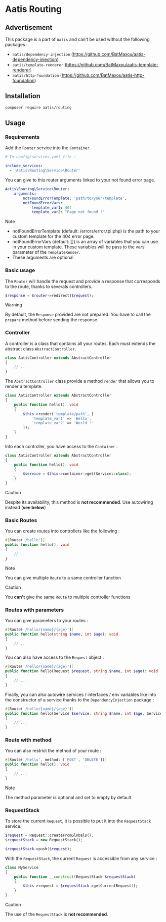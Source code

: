 # Aatis Routing

## Advertisement

This package is a part of `Aatis` and can't be used without the following packages :

- `aatis/dependency-injection` (https://github.com/BatMaxou/aatis-dependency-injection)
- `aatis/template-renderer` (https://github.com/BatMaxou/aatis-template-renderer)
- `aatis/http-foundation` (https://github.com/BatMaxou/aatis-http-foundation)

## Installation

```bash
composer require aatis/routing
```

## Usage

### Requirements

Add the `Router` service into the `Container`.

```yaml
# In config/services.yaml file :

include_services:
  - 'Aatis\Routing\Service\Router'
```

You can give to this router arguments linked to your not found error page.

```yaml
Aatis\Routing\Service\Router:
    arguments:
        notFoundErrorTemplate: 'path/to/your/template',
        notFoundErrorVars:
            template_var1: 404
            template_var2: "Page not found !"
```

> [!NOTE]
>
> - notFoundErrorTemplate (default: /errors/error.tpl.php) is the path to your custom template for the 404 error page.
> - notFoundErrorVars (default: []) is an array of variables that you can use in your custom template. These variables will be pass to the vars parameter of the `TemplateRender`.
> - These arguments are optional

### Basic usage

The `Router` will handle the request and provide a response that corresponds to the route, thanks to severals controllers.

```php
$response = $router->redirect($request);
```

> [!WARNING]
> By default, the `Response` provided are not prepared. You have to call the `prepare` method before sending the response.

### Controller

A controller is a class that contains all your routes. Each must extends the abstract class `AbstractController`.

```php
class AatisController extends AbstractController
{
    // ...
}
```

The `AbstractController` class provide a method `render` that allows you to render a template.

```php
class AatisController extends AbstractController
{
    public function hello(): void
    {
        $this->render('template/path', [
            'template_var1' => 'Hello',
            'template_var2' => 'World !'
        ]);
    }
}
```

Into each controller, you have access to the `Container` :

```php
class AatisController extends AbstractController
{
    public function hello(): void
    {
        $service = $this->container->get(Service::class);
    }
}
```

> [!CAUTION]
> Despite its availability, this method is **not recommended**. Use autowiring instead (**see below**)

### Basic Routes

You can create routes into controllers like the following :

```php
#[Route('/hello')]
public function hello(): void
{
    // ...
}
```

> [!NOTE]
> You can give multiple `Route` to a same controller function

> [!CAUTION]
> You **can't** give the same `Route` to multiple controller functions

### Routes with parameters

You can give parameters to your routes :

```php
#[Route('/hello/{name}/{age}')]
public function hello(string $name, int $age): void
{
    // ...
}
```

You can also have access to the `Request` object :

```php
#[Route('/hello/{name}/{age}')]
public function hello(Request $request, string $name, int $age): void
{
    // ...
}
```

Finally, you can also autowire services / interfaces / env variables like into the constructor of a service thanks to the `DependencyInjection` package :

```php
#[Route('/hello/{name}/{age}')]
public function hello(Service $service, string $name, int $age, ServiceInterface $serviceImplementingInterface): void
{
    // ...
}
```

### Route with method

You can also restrict the method of your route :

```php
#[Route('/hello', method: ['POST', 'DELETE'])]
public function hello(): void
{
    // ...
}
```

> [!NOTE]
> The method parameter is optional and set to empty by default

### RequestStack

To store the current `Request`, it is possible to put it into the `RequestStack` service.

```php
$request = Request::createFromGlobals();
$requestStack = new RequestStack();

$requestStack->push($request);
```

With the `RequestStack`, the current `Request` is accessible from any service :

```php
class MyService
{
    public function __construct(RequestStack $requestStack)
    {
        $this->request = $requestStack->getCurrentRequest();
    }
}
```

> [!CAUTION]
> The use of the `RequestStack` is **not recommended**.
